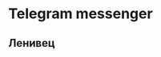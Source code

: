 <hLml Lang="ru">
<head>
<erta charset-"UTF 8">
</head>
<body>
<div id="main">
<h1>Telegram messenger</h1>
<h2> Ленивец </h2>
</budy>
</html>
